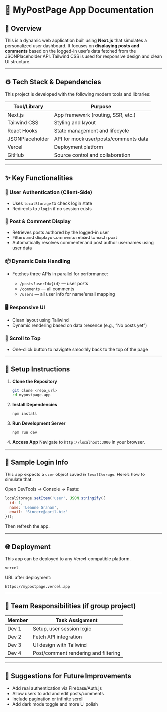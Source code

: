 # 📄 MyPostPage App Documentation

## 🧭 Overview

This is a dynamic web application built using **Next.js** that simulates a personalized user dashboard. It focuses on **displaying posts and comments** based on the logged-in user’s data fetched from the JSONPlaceholder API. Tailwind CSS is used for responsive design and clean UI structure.

---

## ⚙️ Tech Stack & Dependencies

This project is developed with the following modern tools and libraries:

| Tool/Library    | Purpose                               |
| --------------- | ------------------------------------- |
| Next.js         | App framework (routing, SSR, etc.)    |
| Tailwind CSS    | Styling and layout                    |
| React Hooks     | State management and lifecycle        |
| JSONPlaceholder | API for mock user/posts/comments data |
| Vercel          | Deployment platform                   |
| GitHub          | Source control and collaboration      |

---

## ✨ Key Functionalities

### 👤 User Authentication (Client-Side)

* Uses `localStorage` to check login state
* Redirects to `/login` if no session exists

### 📝 Post & Comment Display

* Retrieves posts authored by the logged-in user
* Filters and displays comments related to each post
* Automatically resolves commenter and post author usernames using user data

### 📦 Dynamic Data Handling

* Fetches three APIs in parallel for performance:

  * `/posts?userId={id}` — user posts
  * `/comments` — all comments
  * `/users` — all user info for name/email mapping

### 🖥️ Responsive UI

* Clean layout using Tailwind
* Dynamic rendering based on data presence (e.g., “No posts yet”)

### 🔼 Scroll to Top

* One-click button to navigate smoothly back to the top of the page

---

## 🚀 Setup Instructions

1. **Clone the Repository**

   ```bash
   git clone <repo_url>
   cd mypostpage-app
   ```

2. **Install Dependencies**

   ```bash
   npm install
   ```

3. **Run Development Server**

   ```bash
   npm run dev
   ```

4. **Access App**
   Navigate to `http://localhost:3000` in your browser.

---

## 🔐 Sample Login Info

This app expects a `user` object saved in `localStorage`. Here’s how to simulate that:

Open DevTools → Console → Paste:

```js
localStorage.setItem('user', JSON.stringify({
  id: 1,
  name: 'Leanne Graham',
  email: 'Sincere@april.biz'
}));
```

Then refresh the app.

---

## 🌐 Deployment

This app can be deployed to any Vercel-compatible platform.

```bash
vercel
```

URL after deployment:

```
https://mypostpage.vercel.app
```

---

## 👥 Team Responsibilities (if group project)

| Member | Task Assignment                      |
| ------ | ------------------------------------ |
| Dev 1  | Setup, user session logic            |
| Dev 2  | Fetch API integration                |
| Dev 3  | UI design with Tailwind              |
| Dev 4  | Post/comment rendering and filtering |

---

## 🧪 Suggestions for Future Improvements

* Add real authentication via Firebase/Auth.js
* Allow users to add and edit posts/comments
* Include pagination or infinite scroll
* Add dark mode toggle and more UI polish
